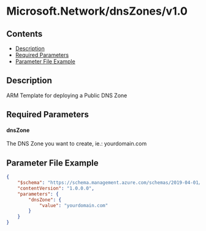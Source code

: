 # Microsoft.Network/dnsZones/v1.0

## Contents

* [Description](#description)
* [Required Parameters](#required-parameters)
* [Parameter File Example](#parameter-file-example)

## Description

ARM Template for deploying a Public DNS Zone

## Required Parameters

#### dnsZone

The DNS Zone you want to create, ie.: yourdomain.com

## Parameter File Example

```json
{
    "$schema": "https://schema.management.azure.com/schemas/2019-04-01/deploymentParameters.json#",
    "contentVersion": "1.0.0.0",
    "parameters": {
        "dnsZone": {
            "value": "yourdomain.com"
        }
    }
}
```